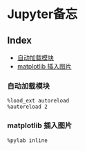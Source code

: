 Jupyter备忘
===

Index
---
<!-- TOC -->

- [自动加载模块](#自动加载模块)
- [matplotlib 插入图片](#matplotlib-插入图片)

<!-- /TOC -->


### 自动加载模块
``` 
%load_ext autoreload
%autoreload 2
```

### matplotlib 插入图片
```
%pylab inline
```